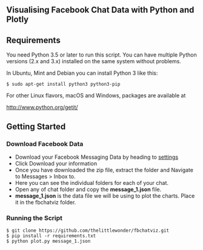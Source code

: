 ## Visualising Facebook Chat Data with Python and Plotly

Requirements
------------

You need Python 3.5 or later to run this script.  You can have multiple Python
versions (2.x and 3.x) installed on the same system without problems.

In Ubuntu, Mint and Debian you can install Python 3 like this:

    $ sudo apt-get install python3 python3-pip

For other Linux flavors, macOS and Windows, packages are available at

  http://www.python.org/getit/


Getting Started
------------
### Download Facebook Data 
- Download your Facebook Messaging Data by heading to [settings](https://www.facebook.com/settings?tab=your_facebook_information)
- Click Download your information
- Once you have downloaded the zip file, extract the folder and Navigate to Messages > Inbox to.
- Here you can see the individual folders for each of your chat.
- Open any of chat folder and copy the **message_1.json** file.
- **message_1.json** is the data file we will be using to plot the charts. Place it in the fbchatviz folder. 

### Running the Script

    $ git clone https://github.com/thelittlewonder/fbchatviz.git
    $ pip install -r requirements.txt
    $ python plot.py message_1.json
